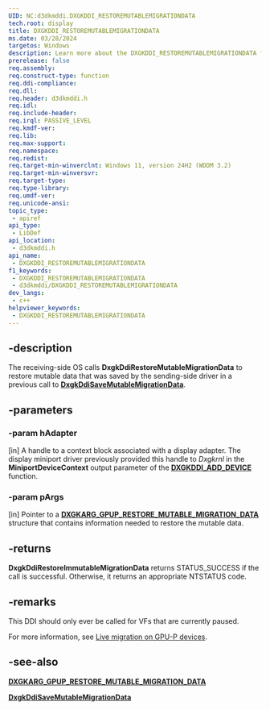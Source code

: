 ```yaml
---
UID: NC:d3dkmddi.DXGKDDI_RESTOREMUTABLEMIGRATIONDATA
tech.root: display
title: DXGKDDI_RESTOREMUTABLEMIGRATIONDATA
ms.date: 03/28/2024
targetos: Windows
description: Learn more about the DXGKDDI_RESTOREMUTABLEMIGRATIONDATA function.
prerelease: false
req.assembly: 
req.construct-type: function
req.ddi-compliance: 
req.dll: 
req.header: d3dkmddi.h
req.idl: 
req.include-header: 
req.irql: PASSIVE_LEVEL
req.kmdf-ver: 
req.lib: 
req.max-support: 
req.namespace: 
req.redist: 
req.target-min-winverclnt: Windows 11, version 24H2 (WDDM 3.2)
req.target-min-winversvr: 
req.target-type: 
req.type-library: 
req.umdf-ver: 
req.unicode-ansi: 
topic_type:
 - apiref
api_type:
 - LibDef
api_location:
 - d3dkmddi.h
api_name:
 - DXGKDDI_RESTOREMUTABLEMIGRATIONDATA
f1_keywords:
 - DXGKDDI_RESTOREMUTABLEMIGRATIONDATA
 - d3dkmddi/DXGKDDI_RESTOREMUTABLEMIGRATIONDATA
dev_langs:
 - c++
helpviewer_keywords:
 - DXGKDDI_RESTOREMUTABLEMIGRATIONDATA
---
```


## -description

The receiving-side OS calls **DxgkDdiRestoreMutableMigrationData** to restore mutable data that was saved by the sending-side driver in a previous call to [**DxgkDdiSaveMutableMigrationData**](nc-d3dkmddi-dxgkddi_savemutablemigrationdata.md).

## -parameters

### -param hAdapter

[in] A handle to a context block associated with a display adapter. The display miniport driver previously provided this handle to *Dxgkrnl* in the **MiniportDeviceContext** output parameter of the [**DXGKDDI_ADD_DEVICE**](../dispmprt/nc-dispmprt-dxgkddi_add_device.md) function.

### -param pArgs

[in] Pointer to a [**DXGKARG_GPUP_RESTORE_MUTABLE_MIGRATION_DATA**](ns-d3dkmddi-dxgkarg_gpup_restore_mutable_migration_data.md) structure that contains information needed to restore the mutable data.

## -returns

**DxgkDdiRestoreImmutableMigrationData** returns STATUS_SUCCESS if the call is successful. Otherwise, it returns an appropriate NTSTATUS code.

## -remarks

This DDI should only ever be called for VFs that are currently paused.

For more information, see [Live migration on GPU-P devices](/windows-hardware/drivers/display/live-migration-on-gpup-devices).

## -see-also

[**DXGKARG_GPUP_RESTORE_MUTABLE_MIGRATION_DATA**](ns-d3dkmddi-dxgkarg_gpup_restore_mutable_migration_data.md)

[**DxgkDdiSaveMutableMigrationData**](nc-d3dkmddi-dxgkddi_savemutablemigrationdata.md)
